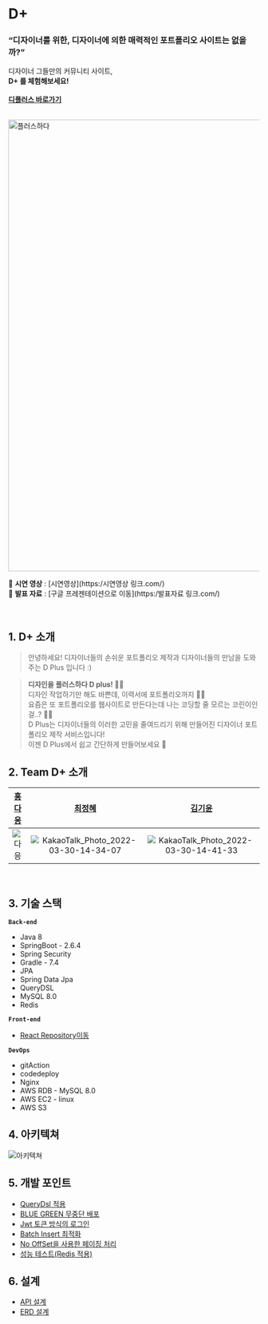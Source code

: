 
# D+ 

### **“디자이너를 위한, 디자이너에 의한 매력적인 포트폴리오 사이트는 없을까?”**

디자이너 그들만의 커뮤니티 사이트, <br>
**D+ 를 체험해보세요!<br><br/>
[디플러스 바로가기](https:/dplusday.com/)**<br>

<br>
<img width="905" alt="플러스하다" src="https://user-images.githubusercontent.com/79740505/161507027-ac3024b5-44cb-48e2-a1b8-f2f609336e97.png">

📌 **시연 영상** : [시연영상](https:/시연영상 링크.com/) <br>
📌 **발표 자료** : [구글 프레젠테이션으로 이동](https:/발표자료 링크.com/)

<br>

## 1. D+ 소개<br/>
> 안녕하세요! 디자이너들의 손쉬운 포트폴리오 제작과 디자이너들의 만남을 도와주는 D Plus 입니다 :)<br/>

> **디자인을 플러스하다 D plus! 👩‍🎨**<br/>
디자인 작업하기만 해도 바쁜데, 이력서에 포트폴리오까지 🤦‍♀️ <br/>
요즘은 또 포트폴리오를 웹사이트로 만든다는데 나는 코딩할 줄 모르는 코린이인걸..? 😮‍💨<br/>
D Plus는 디자이너들의 이러한 고민을 줄여드리기 위해 만들어진 디자이너 포트폴리오 제작 서비스입니다!<br/>
이젠 D Plus에서 쉽고 간단하게 만들어보세요 🥳<br/>
>

## 2. Team D+ 소개
|  [홍다응](https://github.com/Allaccpet12)  |  [최정혜](https://github.com/RobiiinChoi)  |  [김기윤](https://github.com/keeeeeey) | 
| :----------: |  :--------:  |  :---------: | 
| ![다응](https://user-images.githubusercontent.com/79740505/161508788-489b64ff-2b87-4ab1-b1a4-ce8d34fb18e3.png)| ![KakaoTalk_Photo_2022-03-30-14-34-07](https://user-images.githubusercontent.com/79740505/161509052-e061d894-e441-4f5d-8987-2a8c82eea643.png) | ![KakaoTalk_Photo_2022-03-30-14-41-33](https://user-images.githubusercontent.com/79740505/161509182-6a56457f-b0e6-45f0-b40e-d95cbf48619c.png)

<br>

## 3. 기술 스택
**`Back-end`**
- Java 8 
- SpringBoot - 2.6.4
- Spring Security
- Gradle - 7.4
- JPA
- Spring Data Jpa
- QueryDSL
- MySQL 8.0
- Redis

**`Front-end`**
- [React Repository이동](https://github.com/https-github-com-Allaccept12/D_Team_Front)

**`DevOps`**
- gitAction 
- codedeploy
- Nginx
- AWS RDB - MySQL 8.0
- AWS EC2 - linux
- AWS S3

## 4. 아키텍쳐

![아키텍쳐](https://user-images.githubusercontent.com/91513499/162553206-79fca4bc-224b-4334-a62c-7214c6d52c8f.png)

## 5. 개발 포인트
- [QueryDsl 적용](https://github.com/https-github-com-Allaccept12/D-Back/wiki/QueryDsl-%EC%A0%81%EC%9A%A9)
- [BLUE GREEN 무중단 배포](https://github.com/https-github-com-Allaccept12/D-Back/wiki/BLUE-GREEN-%EB%AC%B4%EC%A4%91%EB%8B%A8-%EB%B0%B0%ED%8F%AC)
- [Jwt 토큰 방식의 로그인](https://github.com/https-github-com-Allaccept12/D-Back/wiki/Jwt-%ED%86%A0%ED%81%B0-%EB%B0%A9%EC%8B%9D%EC%9D%98-%EB%A1%9C%EA%B7%B8%EC%9D%B8)
- [Batch Insert 최적화](https://github.com/https-github-com-Allaccept12/D-Back/wiki/Batch-Insert-%EC%B5%9C%EC%A0%81%ED%99%94)
- [No OffSet을 사용한 페이징 처리](https://github.com/https-github-com-Allaccept12/D-Back/wiki/No-OffSet%EC%9D%84-%EC%82%AC%EC%9A%A9%ED%95%9C-%ED%8E%98%EC%9D%B4%EC%A7%95-%EC%B2%98%EB%A6%AC)
- [성능 테스트(Redis 적용)](https://github.com/https-github-com-Allaccept12/D-Back/wiki/%EC%84%B1%EB%8A%A5-%ED%85%8C%EC%8A%A4%ED%8A%B8(Redis-%EC%A0%81%EC%9A%A9))

## 6. 설계
- [API 설계](https://www.notion.so/robinchoi11/API-d7d777c8aed8498b809fc0b5fe94d845)
- [ERD 설계](https://github.com/https-github-com-Allaccept12/D-Back/wiki/ERD)









